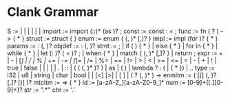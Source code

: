 # Clank Grammar

S       := <import>
         | <const>
         | <func>
         | <struct>
         | <enum>
         | <impl>
         | <trait>
import  := import <id> (::<id>)* (as <id>)? ;
const   := const <id> : <type> = <expr> ;
func    := fn <id> ( <params>? ) -> <type> { <stmt>* }
struct  := struct <id> { <objdef> }
enum    := enum <id> { <enmitm> (, <enmitm>)* [,]? }
impl    := impl <id>  (for <id>)? { <func>* }
params  := <id> : <type> (, <params>)?
objdef  := <id> : <type> (, <objdef>)?
stmt    := <expr> ;
         | if ( <expr> ) { <stmt>* }
         | else { <stmt>* }
         | for <id> in <expr> { <stmt>* }
         | while <expr> { <stmt>* }
         | let <id> (: <type>)? ( = <expr> )? ;
         | when <expr> { <stmt>* }
         | match <expr> { <mtcitm> (, <mtcitm>)* [,]? }
         | return <expr> ;
expr    := <expr> + <expr>
         | <expr> - <expr>
         | <expr> [*] <expr>
         | <expr> / <expr>
         | <expr> % <expr>
         | <expr> += <expr>
         | <expr> -= <expr>
         | <expr> [*]= <expr>
         | <expr> /= <expr>
         | <expr> %= <expr>
         | <expr> == <expr>
         | <expr> != <expr>
         | <expr> > <expr>
         | <expr> < <expr>
         | <expr> >= <expr>
         | <expr> <= <expr>
         | <expr> = <expr>
         | - <expr>
         | + <expr>
         | ! <expr>
         | true
         | false
         | <id>
         | <num>
         | <str>
         | <chr>
         | <expr> . <expr>
         | <expr> :: <expr>
         | <expr> ( (<expr> (, <expr>)* )? )
         | <expr> as <type>
         | ( <expr> )
         | lambda <params>? : (<expr> | { <stmt>* })
         | <expr> .. <expr>
type    := i32
         | u8
         | string
         | char
         | bool
         | <id>
         | <id> [<] <type> [>]
         | \[ <type> \]
         | ( <type>? (, <type>)* ) -> <type>
enmitm  := <id> ( [(] <type> (, <type>)? [,]? [)] )?
mtcitm  := <expr> => { <stmt>* }
id      := [a-zA-Z_][a-zA-Z0-9_]*
num     := [0-9]+([.][0-9]+)?
str     := ".*"
chr     := '.'
